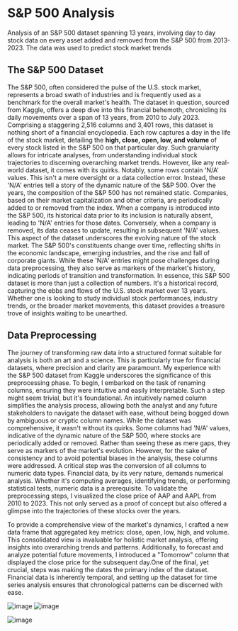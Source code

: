 # S&P 500 Analysis
Analysis of an S&amp;P 500 dataset spanning 13 years, involving day to day stock data on every asset added and removed from the S&amp;P 500 from 2013-2023. The data was used to predict stock market trends



## The S&P 500 Dataset
The S&P 500, often considered the pulse of the U.S. stock market, represents a broad swath of industries and is frequently used as a benchmark for the overall market's health. The dataset in question, sourced from Kaggle, offers a deep dive into this financial behemoth, chronicling its daily movements over a span of 13 years, from 2010 to July 2023.
Comprising a staggering 2,516 columns and 3,401 rows, this dataset is nothing short of a financial encyclopedia. Each row captures a day in the life of the stock market, detailing the **high, close, open, low, and volume** of every stock listed in the S&P 500 on that particular day. Such granularity allows for intricate analyses, from understanding individual stock trajectories to discerning overarching market trends.
However, like any real-world dataset, it comes with its quirks. Notably, some rows contain 'N/A' values. This isn't a mere oversight or a data collection error. Instead, these 'N/A' entries tell a story of the dynamic nature of the S&P 500. Over the years, the composition of the S&P 500 has not remained static. Companies, based on their market capitalization and other criteria, are periodically added to or removed from the index. When a company is introduced into the S&P 500, its historical data prior to its inclusion is naturally absent, leading to 'N/A' entries for those dates. Conversely, when a company is removed, its data ceases to update, resulting in subsequent 'N/A' values.
This aspect of the dataset underscores the evolving nature of the stock market. The S&P 500's constituents change over time, reflecting shifts in the economic landscape, emerging industries, and the rise and fall of corporate giants. While these 'N/A' entries might pose challenges during data preprocessing, they also serve as markers of the market's history, indicating periods of transition and transformation.
In essence, this S&P 500 dataset is more than just a collection of numbers. It's a historical record, capturing the ebbs and flows of the U.S. stock market over 13 years. Whether one is looking to study individual stock performances, industry trends, or the broader market movements, this dataset provides a treasure trove of insights waiting to be unearthed.





## Data Preprocessing
The journey of transforming raw data into a structured format suitable for analysis is both an art and a science. This is particularly true for financial datasets, where precision and clarity are paramount. My experience with the S&P 500 dataset from Kaggle underscores the significance of this preprocessing phase.
To begin, I embarked on the task of renaming columns, ensuring they were intuitive and easily interpretable. Such a step might seem trivial, but it's foundational. An intuitively named column simplifies the analysis process, allowing both the analyst and any future stakeholders to navigate the dataset with ease, without being bogged down by ambiguous or cryptic column names.
While the dataset was comprehensive, it wasn't without its quirks. Some columns had 'N/A' values, indicative of the dynamic nature of the S&P 500, where stocks are periodically added or removed. Rather than seeing these as mere gaps, they serve as markers of the market's evolution. However, for the sake of consistency and to avoid potential biases in the analysis, these columns were addressed.
A critical step was the conversion of all columns to numeric data types. Financial data, by its very nature, demands numerical analysis. Whether it's computing averages, identifying trends, or performing statistical tests, numeric data is a prerequisite. To validate the preprocessing steps, I visualized the close price of AAP and AAPL from 2010 to 2023. This not only served as a proof of concept but also offered a glimpse into the trajectories of these stocks over the years.

To provide a comprehensive view of the market's dynamics, I crafted a new data frame that aggregated key metrics: close, open, low, high, and volume. This consolidated view is invaluable for holistic market analysis, offering insights into overarching trends and patterns. Additionally, to forecast and analyze potential future movements, I introduced a "Tomorrow" column that displayed the close price for the subsequent day.One of the final, yet crucial, steps was making the dates the primary index of the dataset. Financial data is inherently temporal, and setting up the dataset for time series analysis ensures that chronological patterns can be discerned with ease.

![image](https://github.com/pistachiogod/Snp/assets/107013298/03eefbf4-161c-411d-8c82-f388bbe4b33c)
![image](https://github.com/pistachiogod/Snp/assets/107013298/0069b3d2-1b0a-4447-8116-721f0e2a499c)

![image](https://github.com/pistachiogod/Snp/assets/107013298/fb00ba69-5759-4dda-a7f3-ea4db4a5f338)
